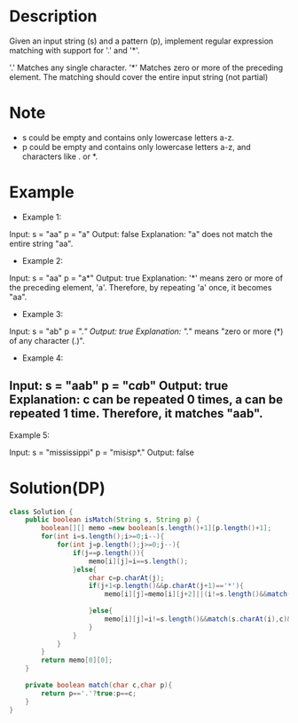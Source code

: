 # Description
Given an input string (s) and a pattern (p), implement regular expression matching with support for '.' and '*'.

'.' Matches any single character.
'*' Matches zero or more of the preceding element.
The matching should cover the entire input string (not partial)

# Note
- s could be empty and contains only lowercase letters a-z.
- p could be empty and contains only lowercase letters a-z, and characters like . or *.

# Example
- Example 1:

Input:
s = "aa"
p = "a"
Output: false
Explanation: "a" does not match the entire string "aa".

- Example 2:

Input:
s = "aa"
p = "a*"
Output: true
Explanation: '*' means zero or more of the preceding element, 'a'. Therefore, by repeating 'a' once, it becomes "aa".

- Example 3:

Input:
s = "ab"
p = ".*"
Output: true
Explanation: ".*" means "zero or more (*) of any character (.)".

- Example 4:

Input:
s = "aab"
p = "c*a*b"
Output: true
Explanation: c can be repeated 0 times, a can be repeated 1 time. Therefore, it matches "aab".
- 
Example 5:

Input:
s = "mississippi"
p = "mis*is*p*."
Output: false

# Solution(DP)
```java
class Solution {
    public boolean isMatch(String s, String p) {
        boolean[][] memo =new boolean[s.length()+1][p.length()+1];
        for(int i=s.length();i>=0;i--){
            for(int j=p.length();j>=0;j--){
                if(j==p.length()){
                    memo[i][j]=i==s.length();
                }else{
                    char c=p.charAt(j);
                    if(j+1<p.length()&&p.charAt(j+1)=='*'){
                        memo[i][j]=memo[i][j+2]||(i!=s.length()&&match(s.charAt(i),c)&&memo[i+1][j]);
                        
                    }else{
                        memo[i][j]=i!=s.length()&&match(s.charAt(i),c)&&memo[i+1][j+1];
                    }
                }
            }
        }
        return memo[0][0];
    }
    
    private boolean match(char c,char p){
        return p=='.'?true:p==c;
    }
}
```

